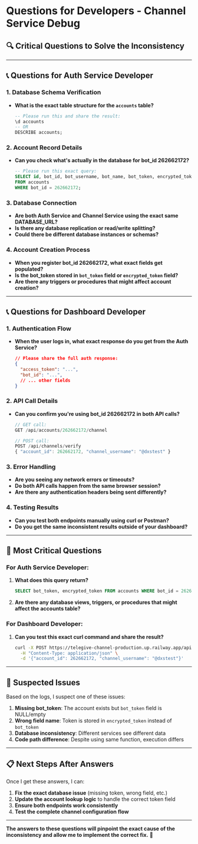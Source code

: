 # Questions for Developers - Channel Service Debug

## 🔍 **Critical Questions to Solve the Inconsistency**

---

## 📞 **Questions for Auth Service Developer**

### **1. Database Schema Verification**
- **What is the exact table structure for the `accounts` table?**
  ```sql
  -- Please run this and share the result:
  \d accounts
  -- OR
  DESCRIBE accounts;
  ```

### **2. Account Record Details**
- **Can you check what's actually in the database for bot_id 262662172?**
  ```sql
  -- Please run this exact query:
  SELECT id, bot_id, bot_username, bot_name, bot_token, encrypted_token, is_active, created_at 
  FROM accounts 
  WHERE bot_id = 262662172;
  ```

### **3. Database Connection**
- **Are both Auth Service and Channel Service using the exact same DATABASE_URL?**
- **Is there any database replication or read/write splitting?**
- **Could there be different database instances or schemas?**

### **4. Account Creation Process**
- **When you register bot_id 262662172, what exact fields get populated?**
- **Is the bot_token stored in `bot_token` field or `encrypted_token` field?**
- **Are there any triggers or procedures that might affect account creation?**

---

## 📞 **Questions for Dashboard Developer**

### **1. Authentication Flow**
- **When the user logs in, what exact response do you get from the Auth Service?**
  ```json
  // Please share the full auth response:
  {
    "access_token": "...",
    "bot_id": "...",
    // ... other fields
  }
  ```

### **2. API Call Details**
- **Can you confirm you're using bot_id 262662172 in both API calls?**
  ```javascript
  // GET call:
  GET /api/accounts/262662172/channel
  
  // POST call:
  POST /api/channels/verify
  { "account_id": 262662172, "channel_username": "@dxstest" }
  ```

### **3. Error Handling**
- **Are you seeing any network errors or timeouts?**
- **Do both API calls happen from the same browser session?**
- **Are there any authentication headers being sent differently?**

### **4. Testing Results**
- **Can you test both endpoints manually using curl or Postman?**
- **Do you get the same inconsistent results outside of your dashboard?**

---

## 🎯 **Most Critical Questions**

### **For Auth Service Developer:**
1. **What does this query return?**
   ```sql
   SELECT bot_token, encrypted_token FROM accounts WHERE bot_id = 262662172;
   ```

2. **Are there any database views, triggers, or procedures that might affect the accounts table?**

### **For Dashboard Developer:**
1. **Can you test this exact curl command and share the result?**
   ```bash
   curl -X POST https://telegive-channel-production.up.railway.app/api/channels/verify \
     -H "Content-Type: application/json" \
     -d '{"account_id": 262662172, "channel_username": "@dxstest"}'
   ```

---

## 🚨 **Suspected Issues**

Based on the logs, I suspect one of these issues:

1. **Missing bot_token**: The account exists but `bot_token` field is NULL/empty
2. **Wrong field name**: Token is stored in `encrypted_token` instead of `bot_token`
3. **Database inconsistency**: Different services see different data
4. **Code path difference**: Despite using same function, execution differs

---

## 📋 **Next Steps After Answers**

Once I get these answers, I can:

1. **Fix the exact database issue** (missing token, wrong field, etc.)
2. **Update the account lookup logic** to handle the correct token field
3. **Ensure both endpoints work consistently**
4. **Test the complete channel configuration flow**

---

**The answers to these questions will pinpoint the exact cause of the inconsistency and allow me to implement the correct fix.** 🎯

